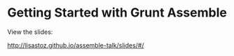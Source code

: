 # Getting Started with Grunt Assemble

View the slides:

http://lisastoz.github.io/assemble-talk/slides/#/
